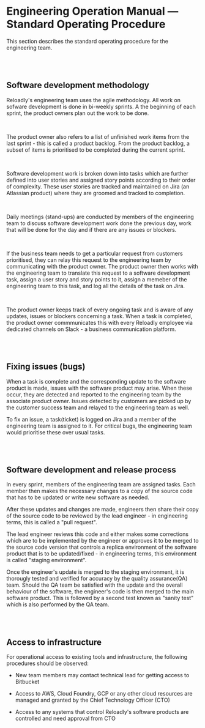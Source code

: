 # Engineering Operation Manual — Standard Operating Procedure

This section describes the standard operating procedure for the engineering team.

<br/>
<br/>

## Software development methodology

Reloadly's engineering team uses the agile methodology. All work on sofware development is done in bi-weekly sprints. A the beginning of each sprint, the product owners plan out the work to be done. 

<br/>

The product owner also refers to a list of unfinished work items from the last sprint - this is called a product backlog. From the product backlog, a subset of items is prioritised to be completed during the current sprint. 

<br/>

Software development work is broken down into tasks which are further defined into user stories and assigned story points according to their order of complexity. These user stories are tracked and maintained on Jira (an Atlassian product) where they are groomed and tracked to completion. 

<br/>

Daily meetings (stand-ups) are conducted by members of the engineering team to discuss software development work done the previous day, work that will be done for the day and if there are any issues or blockers.

<br/>

If the business team needs to get a particular request from customers prioritised, they can relay this request to the engineering team by communicating with the product owner. The product owner then works with the engineering team to translate this request to a software development task, assign a user story and story points to it, assign a memeber of the engineering team to this task, and log all the details of the task on Jira.

<br/>

The product owner keeps track of every ongoing task and is aware of any updates, issues or blockers concerning a task. When a task is completed, the product owner commmunicates this with every Reloadly employee via dedicated channels on Slack - a business communication platform.

<br/>
<br/>

## Fixing issues (bugs)

When a task is complete and the corresponding update to the software product is made, issues with the software product may arise. When these occur, they are detected and reported to the engineering team by the associate product owner. Issues detected by customers are picked up by the customer success team and relayed to the engineering team as well.

To fix an issue, a task(ticket) is logged on Jira and a member of the engineering team is assigned to it. For critical bugs, the engineering team would prioritise these over usual tasks.

<br/>
<br/>

## Software development and release process

In every sprint, members of the engineering team are assigned tasks. Each member then makes the necessary changes to a copy of the source code that has to be updated or write new software as needed. 

After these updates and changes are made, engineers then share their copy of the source code to be reviewed by the lead engineer - in engineering terms, this is called a "pull request". 

The lead engineer reviews this code and either makes some corrections which are to be implemented by the engineer or approves it to be merged to the source code version that controls a replica environment of the software product that is to be updated/fixed - in engineering terms, this environment is called "staging environment".

Once the engineer's update is merged to the staging environment, it is thorougly tested and verified for accuracy by the quality assurance(QA) team. Should the QA team be satisfied with the update and the overall behaviour of the software, the engineer's code is then merged to the main software product. This is followed by a second test known as "sanity test" which is also performed by the QA team.

<br/>
<br/>

## Access to infrastructure

For operational access to existing tools and infrastructure, the following procedures should be observed:

- New team members may contact technical lead  for getting access to Bitbucket

- Access to AWS, Cloud Foundry, GCP or any other cloud resources are managed and granted by the Chief Technology Officer (CTO)

- Access to any systems that control Reloadly's software products are controlled and need approval from CTO